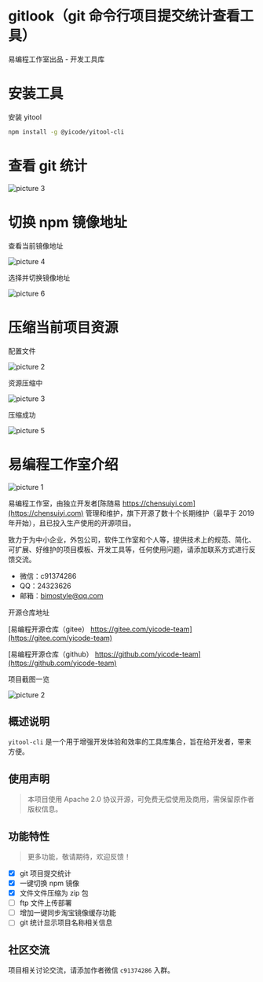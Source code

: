 # gitlook（git 命令行项目提交统计查看工具）

易编程工作室出品 - 开发工具库

# 安装工具

安装 yitool

```bash
npm install -g @yicode/yitool-cli
```

# 查看 git 统计

![picture 3](https://s2.loli.net/2022/09/16/BG2xSwbeVLaYJ1u.png)

# 切换 npm 镜像地址

查看当前镜像地址

![picture 4](https://s2.loli.net/2022/09/16/gVdwLMN67yjDQ4z.png)

选择并切换镜像地址

![picture 6](https://s2.loli.net/2022/09/16/IOxcv6Mm2VboTKd.png)

# 压缩当前项目资源

配置文件

![picture 2](https://s2.loli.net/2022/09/18/MEiIHhoDwpFTfKY.png)

资源压缩中

![picture 3](https://s2.loli.net/2022/09/18/JwGNxEOLAuK7HrC.png)

压缩成功

![picture 5](https://s2.loli.net/2022/09/18/3wrDhY6l4PgdsSH.png)

# 易编程工作室介绍

![picture 1](https://s2.loli.net/2022/09/16/VKkZq5Bb632vsuy.png)

易编程工作室，由独立开发者[陈随易 https://chensuiyi.com](https://chensuiyi.com) 管理和维护，旗下开源了数十个长期维护（最早于 2019 年开始），且已投入生产使用的开源项目。

致力于为中小企业，外包公司，软件工作室和个人等，提供技术上的规范、简化、可扩展、好维护的项目模板、开发工具等，任何使用问题，请添加联系方式进行反馈交流。

-   微信：c91374286
-   QQ：24323626
-   邮箱：bimostyle@qq.com

开源仓库地址

[易编程开源仓库（gitee） https://gitee.com/yicode-team](https://gitee.com/yicode-team)

[易编程开源仓库（github） https://github.com/yicode-team](https://github.com/yicode-team)

项目截图一览

![picture 2](https://s2.loli.net/2022/09/16/zkC7PQirB3LM5fJ.png)

## 概述说明

`yitool-cli` 是一个用于增强开发体验和效率的工具库集合，旨在给开发者，带来方便。

## 使用声明

> 本项目使用 Apache 2.0 协议开源，可免费无偿使用及商用，需保留原作者版权信息。

## 功能特性

> 更多功能，敬请期待，欢迎反馈！

-   [x] git 项目提交统计
-   [x] 一键切换 npm 镜像
-   [x] 文件文件压缩为 zip 包
-   [ ] ftp 文件上传部署
-   [ ] 增加一键同步淘宝镜像缓存功能
-   [ ] git 统计显示项目名称相关信息

## 社区交流

项目相关讨论交流，请添加作者微信 `c91374286` 入群。
